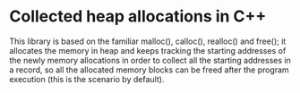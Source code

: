 # Collected heap allocations in C++
This library is based on the familiar malloc(), calloc(), realloc() and free(); 
it allocates the memory in heap and keeps tracking the starting addresses of the newly memory allocations in order to collect all the starting addresses in a record, so all the allocated memory blocks can be freed after the program execution (this is the scenario by default).
